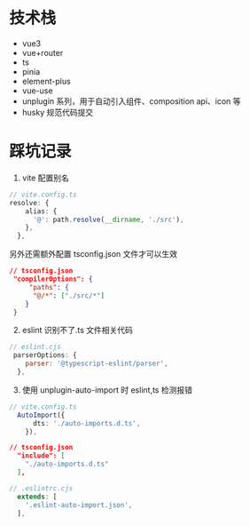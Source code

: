# 技术栈

- vue3
- vue+router
- ts
- pinia
- element-plus
- vue-use
- unplugin 系列，用于自动引入组件、composition api、icon 等
- husky 规范代码提交

# 踩坑记录

1. vite 配置别名

```ts
// vite.config.ts
resolve: {
    alias: {
      '@': path.resolve(__dirname, './src'),
    },
  },
```

另外还需额外配置 tsconfig.json 文件才可以生效

```json
// tsconfig.json
 "compilerOptions": {
     "paths": {
      "@/*": ["./src/*"]
    }
 }
```

2. eslint 识别不了.ts 文件相关代码

```js
// eslint.cjs
 parserOptions: {
    parser: '@typescript-eslint/parser',
  },
```

3. 使用 unplugin-auto-import 时 eslint,ts 检测报错

```ts
// vite.config.ts
  AutoImport({
      dts: './auto-imports.d.ts',
    }),
```

```json
// tsconfig.json
  "include": [
    "./auto-imports.d.ts"
  ],
```

```js
// .eslintrc.cjs
  extends: [
    '.eslint-auto-import.json',
  ],
```
